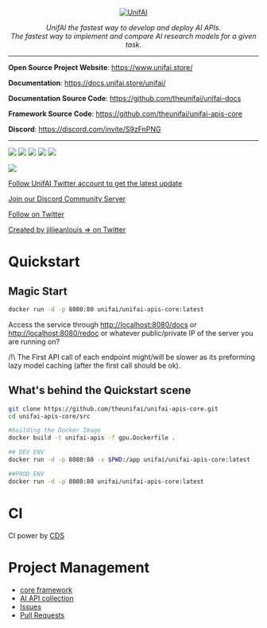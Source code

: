 <p align="center">
  <a href="https://unifai.store"><img src="https://i.ibb.co/XLgpJXc/Capture-d-e-cran-2021-10-06-a-09-10-19.png" alt="UnifAI"></a>
</p>
<p align="center">
  <em>UnifAI the fastest way to develop and deploy AI APIs.</em>
  <br/>
  <em>The fastest way to implement and compare AI research models for a given task.</em>
</p>

---
**Open Source Project Website**: <a href="https://www.unifai.store/" target="_blank">https://www.unifai.store/</a>

**Documentation**: <a href="https://docs.unifai.store/unifai/" target="_blank">https://docs.unifai.store/unifai/</a>

**Documentation Source Code**: <a href="https://github.com/theunifai/unifai-docs/" target="_blank">https://github.com/theunifai/unifai-docs</a>

**Framework Source Code**: <a href="https://github.com/theunifai/unifai-apis-core/" target="_blank">https://github.com/theunifai/unifai-apis-core</a>

**Discord**: <a href="https://discord.com/invite/S9zFnPNG" target="_blank">https://discord.com/invite/S9zFnPNG</a>

---
<p align="left">
    <a href="https://github.com/theunifai/unifai-apis-core/issues" alt="Issues">
        <img src="https://img.shields.io/github/issues/theunifai/unifai-apis-core" /></a>
    <a href="https://github.com/theunifai/unifai-apis-core/pulls" alt="Pull Requests">
        <img src="https://img.shields.io/github/issues-pr/theunifai/unifai-apis-core" /></a>
    <a href="https://github.com/theunifai/unifai-apis-core/network/members" alt="Forks">
        <img src="https://img.shields.io/github/forks/theunifai/unifai-apis-core" /></a>
    <a href="https://github.com/theunifai/unifai-apis-core/stargazers" alt="Stars">
        <img src="https://img.shields.io/github/stars/theunifai/unifai-apis-core" /></a>
    <a href="https://opensource.org/licenses/MIT" alt="License">
        <img src="https://img.shields.io/badge/License-MIT-yellow.svg" /></a>
  

</p>

<p align="left">

  <a href="https://hub.docker.com/repository/docker/unifai/unifai-apis-core" alt="Dockerhub">
        <img src="https://dockeri.co/image/unifai/unifai-apis-core" /></a>
</p>

[Follow UnifAI Twitter account to get the latest update](https://img.shields.io/twitter/follow/theunifai.svg?style=social&label=Follow)

[Join our Discord Community Server](https://discord.gg/2T36ybdDRS)

[Follow on Twitter](https://twitter.com/theunifai)

[Created by jilijeanlouis => on Twitter](https://twitter.com/jilijeanlouis)


# Quickstart
## Magic Start
```sh
docker run -d -p 8080:80 unifai/unifai-apis-core:latest
```
Access the service through [http://localhost:8080/docs](http://localhost:8080/docs) or [http://localhost:8080/redoc](http://localhost:8080/redoc) or whatever public/private IP of the server you are running on?

/!\ The First API call of each endpoint might/will be slower as its preforming lazy model caching (after the first call should be ok).

## What's behind the Quickstart scene
```sh
git clone https://github.com/theunifai/unifai-apis-core.git
cd unifai-apis-core/src

#building the Docker Image
docker build -t unifai-apis -f gpu.Dockerfile .

## DEV ENV
docker run -d -p 8080:80 -v $PWD:/app unifai/unifai-apis-core:latest

##PROD ENV
docker run -d -p 8080:80 unifai/unifai-apis-core:latest
```

# CI
CI power by [CDS](https://github.com/ovh/cds)

# Project Management
- [core framework](https://github.com/theunifai/unifai-apis-core/projects/1)
- [AI API collection](https://github.com/theunifai/unifai-apis-core/projects/2)
- [Issues](https://github.com/theunifai/unifai-apis-core/projects/3)
- [Pull Requests](https://github.com/theunifai/unifai-apis-core/projects/5)
